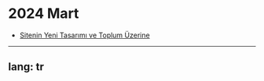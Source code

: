 # 2024 Mart

- [Sitenin Yeni Tasarımı ve Toplum Üzerine](/gönderiler/2024/03/tasarım-toplum)

---
lang: tr
---

